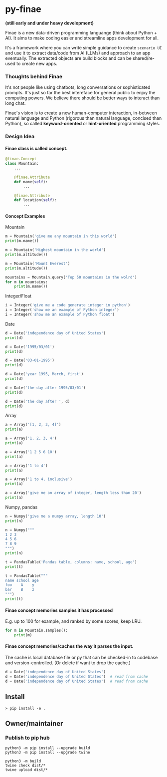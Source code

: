 # py-finae 

**(still early and under heavy development)**

Finae is a new data-driven programming languange (think about Python + AI). It aims to make coding easier and streamline apps development for all.

It's a framework where you can write simple guidance to create `scenario UI` and use it to extract data/code from AI (LLMs) and approach to an app eventually. The extracted objects are build blocks and can be shared/re-used to create new apps.

### Thoughts behind Finae

It's not people like using chatbots, long conversations or sophisticated prompts. It's just so far the best intereface for general public to enjoy the computing powers. We believe there should be better ways to interact than long chat.

Finae's vision is to create a new human-computer interaction, in-between natural language and Python (rigorous than natural language, concised than Python), so called **keyword-oriented** or **hint-oriented** programming styles.

### Design Idea

#### Finae class is called concept.


```python
@finae.Concept
class Mountain:
    ...

    @finae.Attribute
    def name(self):
        ...

    @finae.Attribute
    def location(self):
        ...
```

#### Concept Examples
Mountain

```python
m = Mountain('give me any mountain in this world')
print(m.name())

m = Mountain('Highest mountain in the world')
print(m.altitude())

m = Mountain('Mount Everest')
print(m.altitude())

mountains = Mountain.query('Top 50 mountains in the wolrd')
for m in mountains:
    print(m.name())
```

Integer/Float

```python
i = Integer('give me a code generate integer in python')
i = Integer('show me an example of Python integer')
i = Integer('show me an example of Python float')
```

Date
```python
d = Date('independence day of United States')
print(d)

d = Date('1995/03/01')
print(d)

d = Date('03-01-1995')
print(d)

d = Date('year 1995, March, first')
print(d)

d = Date('the day after 1995/03/01')
print(d)

d = Date('the day after ', d)
print(d)
```


Array
```python
a = Array('[1, 2, 3, 4]')
print(a)

a = Array('1, 2, 3, 4')
print(a)

a = Array('1 2 5 6 10')
print(a)

a = Array('1 to 4')
print(a)

a = Array('1 to 4, inclusive')
print(a)

a = Array('give me an array of integer, length less than 20')
print(a)

```


Numpy, pandas
```python
n = Numpy('give me a numpy array, length 10')
print(n)

n = Numpy("""
1 2 3
4 5 6
7 8 9
""")
print(n)

t = PandasTable('Pandas table, columns: name, school, age')
print(t)

t = PandasTable("""
name school age
foo    A    y
bar    B    z
""")
print(t)
```



#### Finae concept memories samples it has processed

E.g. up to 100 for example, and ranked by some scores, keep LRU.

```python
for m in Mountain.samples():
    print(m)
```

#### Finae concept memories/caches the way it parses the input.

The cache is local database file or py that can be checked-in to codebase and version-controlled. (Or delete if want to drop the cache.)


```python
d = Date('independence day of United States')
d = Date('independence day of United States')  # read from cache
d = Date('independence day of United States')  # read from cache
```

## Install

```
> pip install -e .
```


## Owner/maintainer

### Publish to pip hub

```
python3 -m pip install --upgrade build
python3 -m pip install --upgrade twine

python3 -m build
twine check dist/*
twine upload dist/*
```